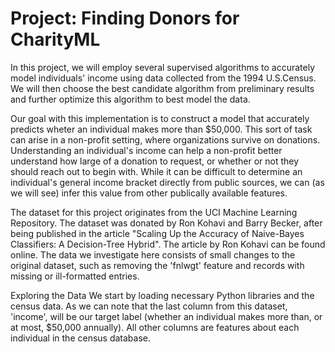 # Project: Finding Donors for CharityML

In this project, we will employ several supervised algorithms to accurately model individuals' income using data collected from the 1994 U.S.Census. We will then choose the best candidate algorithm from preliminary results and further optimize this algorithm to best model the data.

Our goal with this implementation is to construct a model that accurately predicts wheter an individual makes more than \$50,000. This sort of task can arise in a non-profit setting, where organizations survive on donations. Understanding an individual's income can help a non-profit better understand how large of a donation to request, or whether or not they should reach out to begin with. While it can be difficult to determine an individual's general income bracket directly from public sources, we can (as we will see) infer this value from other publically available features.

The dataset for this project originates from the UCI Machine Learning Repository. The dataset was donated by Ron Kohavi and Barry Becker, after being published in the article "Scaling Up the Accuracy of Naive-Bayes Classifiers: A Decision-Tree Hybrid". The article by Ron Kohavi can be found online. The data we investigate here consists of small changes to the original dataset, such as removing the 'fnlwgt' feature and records with missing or ill-formatted entries.

Exploring the Data
We start by loading necessary Python libraries and the census data. As we can note that the last column from this dataset, 'income', will be our target label (whether an individual makes more than, or at most, $50,000 annually). All other columns are features about each individual in the census database.
